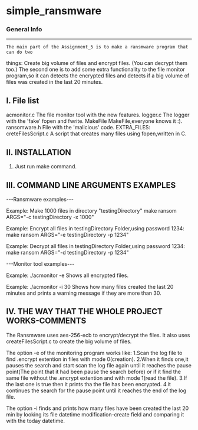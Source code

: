 # simple_ransmware

### General Info
------------
	The main part of the Assignment_5 is to make a ransmware program that can do two
things: Create big volume of files and encrypt files. (You can decrypt them too.)
The second one is to add some extra functionality to the file monitor program,so
it can detects the encrypted files and detects if a big volume of files was created 
in the last 20 minutes.

  I. File list
------------
acmonitor.c                    The file monitor tool with the new features.
logger.c                       The logger with the 'fake' fopen and fwrite.
MakeFile                       MakeFile,everyone knows it :).
ransomware.h                   File with the 'malicious' code.
EXTRA_FILES:
creteFilesScript.c             A script that creates many files using fopen,written in C.

  
  II. INSTALLATION
------------
1. Just run make command.


  III. COMMAND LINE ARGUMENTS EXAMPLES
------------

---Ransmware examples---

Example:
Make 1000 files in directory "testingDirectory"
make ransom ARGS="-c testingDirectory -x 1000"

Example:
Encrypt all files in testingDirectory Folder,using password 1234:
make ransom ARGS="-e testingDirectory -p 1234"

Example:
Decrypt all files in testingDirectory Folder,using password 1234:
make ransom ARGS="-d testingDirectory -p 1234"

---Monitor tool examples---

Example: ./acmonitor -e
Shows all encrypted files.

Example: ./acmonitor -i 30
Shows how many files created the last 20 minutes and prints a
warning message if they are more than 30.



  IV. THE WAY THAT THE WHOLE PROJECT WORKS-COMMENTS
------------

  The Ransmware uses aes-256-ecb to encrypt/decrypt the files.
 It also uses createFilesScript.c to create the big volume of files.

   The option -e of the monitoring program works like:
 1.Scan the log file to find .encrypt extention in files with mode 0(creation).
 2.When it finds one,it pauses the search and start scan the
 log file again until it reaches the pause point(The point that it 
 had been pause the search before) or if it find the same file without the 
 .encrypt extention and with mode 1(read the file).
 3.If the last one is true then it prints tha the file has been encrypted.
 4.it continues the search for the pause point until it reaches the 
 end of the log file.

   The option -i finds and prints how many files have been created the last
 20 min by looking its file datetime modification-create field and comparing it
 with the today datetime.
